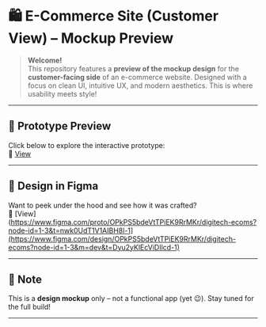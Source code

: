 # 🛍️ E-Commerce Site (Customer View) – Mockup Preview

> **Welcome!**  
> This repository features a **preview of the mockup design** for the **customer-facing side** of an e-commerce website. Designed with a focus on clean UI, intuitive UX, and modern aesthetics. This is where usability meets style!

---

## 🎨 Prototype Preview  
Click below to explore the interactive prototype:  
🔗 [View](https://www.figma.com/proto/OPkPS5bdeVtTPiEK9RrMKr/digitech-ecoms?node-id=831-7513&p=f&t=vWDRA4ioEdaP2H4g-1&scaling=scale-down&content-scaling=fixed&page-id=1%3A3&starting-point-node-id=831%3A7513)

---

## 🧠 Design in Figma  
Want to peek under the hood and see how it was crafted?  
🎨 [View](https://www.figma.com/proto/OPkPS5bdeVtTPiEK9RrMKr/digitech-ecoms?node-id=1-3&t=nwk0UdT1V1AIBH8l-1](https://www.figma.com/design/OPkPS5bdeVtTPiEK9RrMKr/digitech-ecoms?node-id=1-3&m=dev&t=Dyu2yKlEcViDIlcd-1)

---

## 🚧 Note  
This is a **design mockup** only – not a functional app (yet 😉). Stay tuned for the full build!

---

